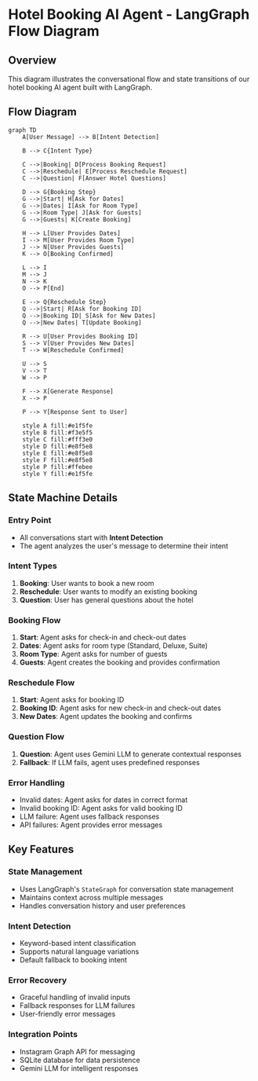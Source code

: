 # Hotel Booking AI Agent - LangGraph Flow Diagram

## Overview
This diagram illustrates the conversational flow and state transitions of our hotel booking AI agent built with LangGraph.

## Flow Diagram

```mermaid
graph TD
    A[User Message] --> B[Intent Detection]
    
    B --> C{Intent Type}
    
    C -->|Booking| D[Process Booking Request]
    C -->|Reschedule| E[Process Reschedule Request]
    C -->|Question| F[Answer Hotel Questions]
    
    D --> G{Booking Step}
    G -->|Start| H[Ask for Dates]
    G -->|Dates| I[Ask for Room Type]
    G -->|Room Type| J[Ask for Guests]
    G -->|Guests| K[Create Booking]
    
    H --> L[User Provides Dates]
    I --> M[User Provides Room Type]
    J --> N[User Provides Guests]
    K --> O[Booking Confirmed]
    
    L --> I
    M --> J
    N --> K
    O --> P[End]
    
    E --> Q{Reschedule Step}
    Q -->|Start| R[Ask for Booking ID]
    Q -->|Booking ID| S[Ask for New Dates]
    Q -->|New Dates| T[Update Booking]
    
    R --> U[User Provides Booking ID]
    S --> V[User Provides New Dates]
    T --> W[Reschedule Confirmed]
    
    U --> S
    V --> T
    W --> P
    
    F --> X[Generate Response]
    X --> P
    
    P --> Y[Response Sent to User]
    
    style A fill:#e1f5fe
    style B fill:#f3e5f5
    style C fill:#fff3e0
    style D fill:#e8f5e8
    style E fill:#e8f5e8
    style F fill:#e8f5e8
    style P fill:#ffebee
    style Y fill:#e1f5fe
```

## State Machine Details

### Entry Point
- All conversations start with **Intent Detection**
- The agent analyzes the user's message to determine their intent

### Intent Types
1. **Booking**: User wants to book a new room
2. **Reschedule**: User wants to modify an existing booking
3. **Question**: User has general questions about the hotel

### Booking Flow
1. **Start**: Agent asks for check-in and check-out dates
2. **Dates**: Agent asks for room type (Standard, Deluxe, Suite)
3. **Room Type**: Agent asks for number of guests
4. **Guests**: Agent creates the booking and provides confirmation

### Reschedule Flow
1. **Start**: Agent asks for booking ID
2. **Booking ID**: Agent asks for new check-in and check-out dates
3. **New Dates**: Agent updates the booking and confirms

### Question Flow
1. **Question**: Agent uses Gemini LLM to generate contextual responses
2. **Fallback**: If LLM fails, agent uses predefined responses

### Error Handling
- Invalid dates: Agent asks for dates in correct format
- Invalid booking ID: Agent asks for valid booking ID
- LLM failure: Agent uses fallback responses
- API failures: Agent provides error messages

## Key Features

### State Management
- Uses LangGraph's `StateGraph` for conversation state management
- Maintains context across multiple messages
- Handles conversation history and user preferences

### Intent Detection
- Keyword-based intent classification
- Supports natural language variations
- Default fallback to booking intent

### Error Recovery
- Graceful handling of invalid inputs
- Fallback responses for LLM failures
- User-friendly error messages

### Integration Points
- Instagram Graph API for messaging
- SQLite database for data persistence
- Gemini LLM for intelligent responses 